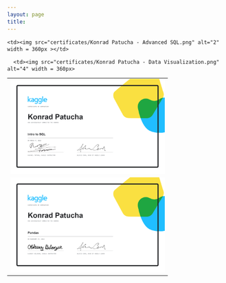 ```yaml
---
layout: page
title: 
---
```

<table>
  <tr>
    <td><img src="certificates/Konrad Patucha - Intro to SQL.png"  alt="1" width = 360px></td>

    <td><img src="certificates/Konrad Patucha - Advanced SQL.png" alt="2" width = 360px ></td>
   </tr> 
   <tr>
      <td><img src="certificates/Konrad Patucha - Pandas.png" alt="3" width = 360px ></td>

      <td><img src="certificates/Konrad Patucha - Data Visualization.png" alt="4" width = 360px>
  </td>
  </tr>
</table>
